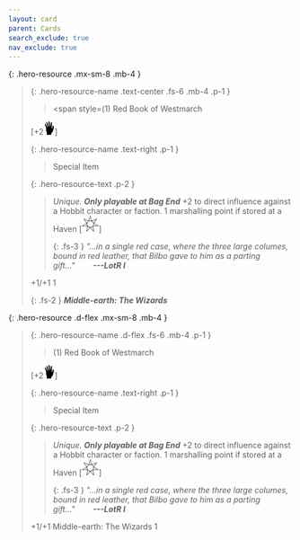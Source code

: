```yaml
---
layout: card
parent: Cards
search_exclude: true
nav_exclude: true
---
```


<style>
.card-name {
  font-weight: 200;
  font-variant: small-caps;
  color: white;
  text-shadow: 1px 1px 1px #000;
  width: 80%;
  text-align: center;
}
.upper-left {
  width: 10%;
  text-align: left;
}
.upper-right {
  width: 10%;
  text-align: right;
}
.lower-left {
  width: 10%;
  text-align: left;
}
.lower-center {
  width: 80%;
  text-align: center;
}
.lower-right {
  width: 10%;
  text-align: right;
}
</style>

{: .hero-resource .mx-sm-8 .mb-4 }
> {: .hero-resource-name .text-center .fs-6 .mb-4 .p-1 }
> > <span style=(1) <card-name>Red Book of Westmarch</card-name>
> 
> \[+2![](/assets/images/di.svg)]
> 
> {: .hero-resource-name .text-right .p-1 }
> > <card-name>Special Item</card-name>
> 
> {: .hero-resource-text .p-2 }
> > _Unique._ ***Only playable at Bag End*** +2 to direct influence against a Hobbit character or faction. 1 marshalling point if stored at a Haven \[![](/assets/images/free-haven.svg)] 
> > 
> > {: .fs-3 }
> > _"...in a single red case, where the three large columes, bound in red leather, that Bilbo gave to him as a parting gift..."&emsp;&emsp; **---LotR I**_
> 
> +1/+1 <span class="corruption-points">1</span>
> 
> {: .fs-2 }
> _**Middle-earth: The Wizards**_

{: .hero-resource .d-flex .mx-sm-8 .mb-4 }
> {: .hero-resource-name .d-flex .fs-6 .mb-4 .p-1 }
> > <upper-left>(1)</upper-left> <card-name>Red Book of Westmarch</card-name>
> 
> \[+2![](/assets/images/di.svg)]
> 
> {: .hero-resource-name .text-right .p-1 }
> > <card-name>Special Item</card-name>
> 
> {: .hero-resource-text .p-2 }
> > _Unique._ ***Only playable at Bag End*** +2 to direct influence against a Hobbit character or faction. 1 marshalling point if stored at a Haven \[![](/assets/images/free-haven.svg)] 
> > 
> > {: .fs-3 }
> > _"...in a single red case, where the three large columes, bound in red leather, that Bilbo gave to him as a parting gift..."&emsp;&emsp; **---LotR I**_
> 
> <lower-left>+1/+1</lower-left> <lower-center>Middle-earth: The Wizards</lower-center> <lower-right>1</lower-right>
